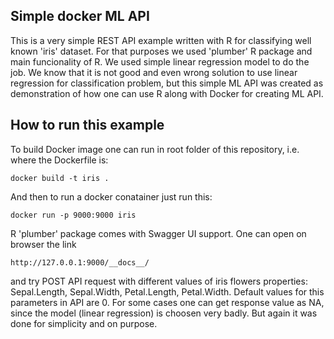 ## Simple docker ML API

This is a very simple REST API example written with R for classifying well known 'iris' dataset. For that purposes we used 'plumber' R package and main funcionality of R. We used simple linear regression model to do the job. We know that it is not good and even wrong solution to use linear regression for classification problem, but this simple ML API was created as demonstration of how one can use R along with Docker for creating ML API.

## How to run this example

To build Docker image one can run in root folder of this repository, i.e. where the Dockerfile is:

```docker build -t iris .```

And then to run a docker conatainer just run this:

```docker run -p 9000:9000 iris```

R 'plumber' package comes with Swagger UI support. One can open on browser the link 

```http://127.0.0.1:9000/__docs__/```

and try POST API request with different values of iris flowers properties: Sepal.Length, Sepal.Width, Petal.Length, Petal.Width. Default values for this parameters in API are 0. For some cases one can get response value as NA, since the model (linear regression) is choosen very badly. But again it was done for simplicity and on purpose.